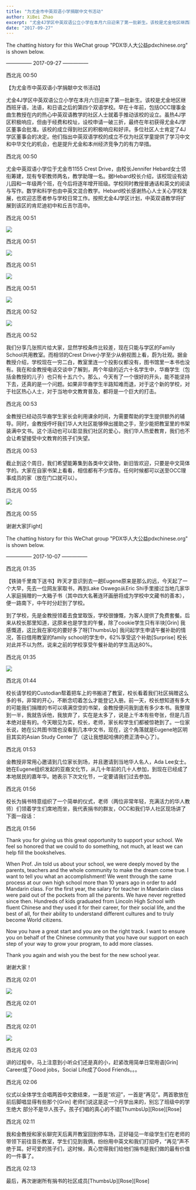 ```yaml
---
title: "为尤金市中英双语小学捐献中文书活动"
author: XiBei Zhao
excerpt: "尤金4J学区中英双语公立小学在本月六日迎来了第一批新生。该校是尤金地区继西班牙语，法语，和日语之后的第四个双语学校。早在十年前，包括OCC理事金曲生教授在内的热心中英双语教学的社区人士就着手推动该校的设立。虽热4J学区积极响应，但由于经费和校址，设校申请一破三折，最终在年初获得尤金4J学区董事会批准。该校的成立得到社区的积极响应和好评。多位社区人士肯定了4J学区董事会的决定。他们指出中英双语学校的成立不仅为社区学童提供了学习中文和中华文化的机会，也是提升尤金和本州经济竞争力的有力举措。"
date: "2017-09-27"
---
```


The chatting history for this WeChat group "PDX华人大公益pdxchinese.org" is shown below.

—————  2017-09-27  —————

西北兆  00:50

【为尤金市中英双语小学捐献中文书活动】

尤金4J学区中英双语公立小学在本月六日迎来了第一批新生。该校是尤金地区继西班牙语，法语，和日语之后的第四个双语学校。早在十年前，包括OCC理事金曲生教授在内的热心中英双语教学的社区人士就着手推动该校的设立。虽热4J学区积极响应，但由于经费和校址，设校申请一破三折，最终在年初获得尤金4J学区董事会批准。该校的成立得到社区的积极响应和好评。多位社区人士肯定了4J学区董事会的决定。他们指出中英双语学校的成立不仅为社区学童提供了学习中文和中华文化的机会，也是提升尤金和本州经济竞争力的有力举措。

西北兆  00:50

尤金中英双语小学位于尤金市1155 Crest Drive，由校长Jennifer Hebard女士领衔筹建，现有专职教师两名，教学助理一名。据Hebard校长介绍，该校现设有幼儿园和一年级两个班，在今后将逐年增开班级。学校同时教授普通话和英文的阅读与写作。数学和科学也由中英文混合教学。Hebard校长感谢热心人士关心学校发展，也欢迎志愿者参与学校日常工作。按照尤金4J学区计划，中英双语教学将扩展到该区的肯尼迪初中和丘吉尔高中。

西北兆  00:51

![](https://res.cloudinary.com/dhngj18do/image/upload/f_auto,q_auto/v1/images/e378925cae02e6de44bbf04fb457653f)

西北兆  00:51

![](https://res.cloudinary.com/dhngj18do/image/upload/f_auto,q_auto/v1/images/3ace66f23eb8f5ce2f7dc80bc9ef08b3)

西北兆  00:51

![](https://res.cloudinary.com/dhngj18do/image/upload/f_auto,q_auto/v1/images/20b006ead1d4160da0d1c3c60faea4e1)

西北兆  00:51

![](https://res.cloudinary.com/dhngj18do/image/upload/f_auto,q_auto/v1/images/316e68f4621566ee220eb83a6fc0c9a3)

西北兆  00:52

![](https://res.cloudinary.com/dhngj18do/image/upload/f_auto,q_auto/v1/images/cc141b85548ac8c4a67966fc8135b27d)

西北兆  00:52

我们分享几张照片给大家，显然学校条件比较差，现在只能与学区的Family School共用教室。而相邻的Crest Drive小学至少从俯视图上看，蔚为壮观。据金教授介绍，学校现在一穷二白，教室里连一个投影仪都没有，图书馆里一本书也没有。我在和金教授电话交谈中了解到，两个年级的近六十名学生中，华裔学生（包括金教授的儿子）也只有十五六个。那么，今天有了一个很好的开头，能不能坚持下去，还真的是一个问题。如果非华裔学生半路知难而退，对于这个新的学校，对于社区热心人士，对于当地中文教育普及，都将是一个巨大的打击。

西北兆  00:53

金教授已经动员华裔学生家长会利用课余时间，为需要帮助的学生提供额外的辅导。同时，金教授呼吁我们华人大社区能够伸出援助之手，至少能把教室里的书架装满中文书。这个活动也可以彰显我们社区的爱心，我们华人热爱教育，我们也不会让希望接受中文教育的孩子们失望。

西北兆  00:53

截止到这个周日，我们希望能筹集到各类中文读物，新旧皆欢迎，只要是中文简体字的。大家在自家书架上看看，相信都有不少库存。任何时候都可以送至OCC理事成员的家（放在门口就可以）。

西北兆  00:55

![](https://res.cloudinary.com/dhngj18do/image/upload/f_auto,q_auto/v1/images/d4e9773f4edfc89271e73155beac17f4)

西北兆  00:55

谢谢大家[Fight]


The chatting history for this WeChat group "PDX华人大公益pdxchinese.org" is shown below.

—————  2017-10-07  —————

西北兆  01:35

【铁骑千里南下送书】昨天才意识到去一趟Eugene原来是那么的远，今天起了一个大早，先去一位网友家取书，再到Lake Oswego从Eric Shi手里接过当地几家华人家庭捐赠的一大箱子书（其中四大名著连环画册将成为学校中文藏书的善本），便一路南下，中午时分赶到了学校。

到了学校，先是金教授领着去食堂取饭，学校很慷慨，为客人提供了免费套餐。后来从校长那里知道，这原来也是学生的午餐，除了cookie学生只有半块[Grin] 我感慨道，这比我在家吃的要好多了呀[ThumbsUp] 我问起学生申请午餐补助的情况，答曰借用教室的family school的学生中，62%享受这个补助[Surprise] 校长对此并不以为然，说来之前的学校享受午餐补助的学生高达80%。

西北兆  01:35

![](https://res.cloudinary.com/dhngj18do/image/upload/f_auto,q_auto/v1/images/8f7829c4ecfc3f600afb85d142bdc9d1)

西北兆  01:44

校长请学校的Custodian帮着把车上的书搬进了教室，校长看着我们社区捐赠这么多的书，非常的开心，不断念叨着怎么才能登记入册。前一天，校长想知道有多大的可能我们捐赠的书可以填满空空的书架，金教授便问我到底有多少本书。我整理到一半，我就告诉他，我放弃了，实在是太多了，说是上千本有些夸张，但是几百本绝对是有的。今天眼见为实，校长，老师，家长和学生们都被惊艳到了。一位家长说，她在公共图书馆也没看到几本中文书，现在，这个角落就是Eugene地区明目其实的Asian Study Center了（这让我想起哈佛的费正清中心了）。

西北兆  01:53

金教授非常用心邀请到几位家长到场，并且邀请到当地华人名人，Ada Lee女士。她在Eugene组织发起的亚裔文化节，从几十年前的几十人参加，到现在已经成了本地居民的嘉年华。她表示下次文化节，一定要请我们过去参加。

西北兆  01:56

校长为捐书特意组织了一个简单的仪式，老师（两位非常年轻，充满活力的华人教师）们领着学生们席地而坐，我代表捐书的群友，OCC和我们华人社区现场讲了下面一段话：

西北兆  01:56

Thank you for giving us this great opportunity to support your school. We feel so honored that we could to do something, not much, at least we can help fill the bookshelves.

When Prof. Jin told us about your school, we were deeply moved by the parents, teachers and the whole community to make the dream come true. I want to tell you what an accomplishment! We went through the same process at our own high school more than 10 years ago in order to add Mandarin class. For the first year, the salary for teacher in Mandarin class were paid out of the pockets from all the parents. We have never regretted since then. Hundreds of kids graduated from Lincoln High School with fluent Chinese and they used it for their career, for their social life, and the best of all, for their ability to understand different cultures and to truly become World citizens.

Now you have a great start and you are on the right track. I want to ensure you on behalf of the Chinese community that you have our support on each step of your way to grow your program, to add more classes.

Thank you again and wish you the best for the new school year.

谢谢大家！

西北兆  02:01

![](https://res.cloudinary.com/dhngj18do/image/upload/f_auto,q_auto/v1/images/145c888213abea9e1f66c497d5106372)

西北兆  02:01

![](https://res.cloudinary.com/dhngj18do/image/upload/f_auto,q_auto/v1/images/f1c7373bdc01b2e2db18833668fb6584)

西北兆  02:01

![](https://res.cloudinary.com/dhngj18do/image/upload/f_auto,q_auto/v1/images/4c53b381d113384c1a97ea1056c3d507)

西北兆  02:03

讲的过程中，马上注意到小听众们还是真的小，赶紧改用简单日常用语[Grin] Career成了Good jobs，Social Life成了Good Friends。。。

西北兆  02:06

仪式以全体学生合唱两首中文歌结束，一首是“欢迎”，一首是“再见”。两首歌放在前后脚唱显得有些那个[Grin] 老师们说这是这一个月学出来的，别忘了班级中的学生绝大
部分不是华人孩子。孩子们唱的真心的不错[ThumbsUp][Rose][Rose]

西北兆  02:11

我和金教授和家长聊完天后离开教室回到停车场，正好碰见一年级学生们在老师的带领下前往音乐教室，学生们见到我俩，纷纷用中英文和我们打招呼，“再见”声不绝于耳。好可爱的孩子们，这时候，真心觉得我们给他们捐书是我们做的最有价值的一件事了。

西北兆  02:13

最后，再次谢谢所有捐书的社区成员[ThumbsUp][Rose][Rose]
